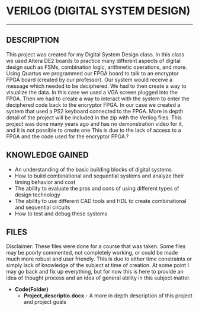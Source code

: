 # VERILOG (DIGITAL SYSTEM DESIGN)
-------------------

DESCRIPTION
-------------------
This project was created for my Digital System Design class.  In this class we used Altera DE2 boards to practice many different aspects of digital design such as FSMs, combination logic, arithmetic operations, and more.  Using Quartus we programmed our FPGA board to talk to an encryptor FPGA board (created by our professor).  Our system would receive a message which needed to be deciphered.  We had to then create a way to visualize the data.  In this case we used a VGA screen plugged into the FPGA.  Then we had to create a way to interact with the system to enter the deciphered code back to the encryptor FPGA.  In our case we created a system that used a PS2 keyboard connected to the FPGA.  More in depth detail of the project will be included in the zip with the Verilog files.  This project was done many years ago and has no demonstration video for it, and it is not possible to create one This is due to the lack of access to a FPGA and the code used for the encryptor FPGA.?

KNOWLEDGE GAINED
--------------------
* An understanding of the basic building blocks of digital systems
* How to build combinational and sequential systems and analyze their timing behavior and cost
* The ability to evaluate the pros and cons of using different types of design technology
* The ability to use different CAD tools and HDL to create combinational and sequential circuits
* How to test and debug these systems

FILES
--------------------
Disclaimer:  These files were done for a course that was taken.  Some files may be poorly commented, not completely working, or could be made much more robust and user friendly.  This is due to either time constraints or simply lack of knowledge of the subject at time of creation.  At some point I may go back and fix up everything, but for now this is here to provide an idea of thought process and an idea of general ability in this subject matter.

* **Code(Folder)**
	* **Project_descriptio.docx** - A more in depth description of this project and project goals